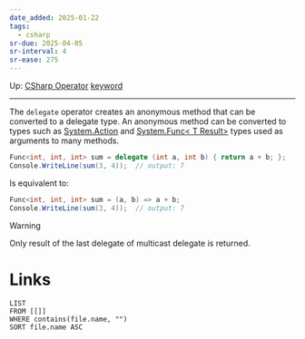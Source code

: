 ```yaml
---
date_added: 2025-01-22
tags:
  - csharp
sr-due: 2025-04-05
sr-interval: 4
sr-ease: 275
---
```

Up: [CSharp Operator](CSharp%20Operator.md) [keyword](keyword.md)
___
 The `delegate` operator creates an anonymous method that can be converted to a delegate type. An anonymous method can be converted to types such as [System.Action](https://learn.microsoft.com/en-us/dotnet/api/system.action) and [System.Func\< T Result>](https://learn.microsoft.com/en-us/dotnet/api/system.func-1) types used as arguments to many methods.
 ```cs
 Func<int, int, int> sum = delegate (int a, int b) { return a + b; };
Console.WriteLine(sum(3, 4));  // output: 7
```

Is equivalent to:
```cs
Func<int, int, int> sum = (a, b) => a + b;
Console.WriteLine(sum(3, 4));  // output: 7
```

>[!Warning]
> Only result of the last delegate of multicast delegate is returned.
# Links
```dataview
LIST
FROM [[]]
WHERE contains(file.name, "")
SORT file.name ASC
```
